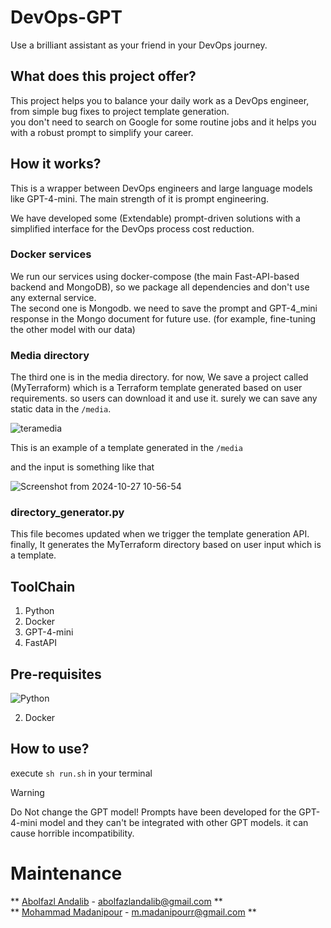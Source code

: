 # DevOps-GPT
Use a brilliant assistant as your friend in your DevOps journey.

## What does this project offer?
This project helps you to balance your daily work as a DevOps engineer, from simple bug fixes to project template generation.<br />
you don't need to search on Google for some routine jobs and it helps you with a robust prompt to simplify your career.

## How it works?
This is a wrapper between DevOps engineers and large language models like GPT-4-mini. The main strength of it is prompt engineering.<br />

We have developed some (Extendable) prompt-driven solutions with a simplified interface for the DevOps process cost reduction.<br />

### Docker services
We run our services using docker-compose (the main Fast-API-based backend and MongoDB), so we package all dependencies and don't use any external service.<br />
The second one is Mongodb. we need to save the prompt and GPT-4_mini response in the Mongo document for future use. (for example, fine-tuning the other model with our data) <br />

### Media directory
The third one is in the media directory. for now, We save a project called (MyTerraform) which is a Terraform template generated based on user requirements. so users can download it and use it.<be />
surely we can save any static data in the `/media`.

![teramedia](https://github.com/user-attachments/assets/b8e10d83-68ac-4efc-b064-45f1d1a870dc)

This is an example of a template generated in the `/media`

and the input is something like that

![Screenshot from 2024-10-27 10-56-54](https://github.com/user-attachments/assets/63d1db07-2c25-4c10-a841-69a2c1235d9d)



### directory_generator.py
This file becomes updated when we trigger the template generation API. finally, It generates the MyTerraform directory based on user input which is a template.


## ToolChain
1. Python
2. Docker
3. GPT-4-mini
4. FastAPI

## Pre-requisites
![Python](https://img.shields.io/badge/https%3A%2F%2Fupload.wikimedia.org%2Fwikipedia%2Fcommons%2Fthumb%2F0%2F0a%2FPython.svg%2F2048px-Python.svg.png)

2. Docker

## How to use?
execute `sh run.sh` in your terminal

> [!WARNING]  
> Do Not change the GPT model! Prompts have been developed for the GPT-4-mini model and they can't be integrated with other GPT models. it can cause horrible incompatibility.


> 
# Maintenance
** [Abolfazl Andalib](https://github.com/abolfazl8131) - abolfazlandalib@gmail.com **<br />
** [Mohammad Madanipour](https://github.com/mohammadll) - m.madanipourr@gmail.com **
